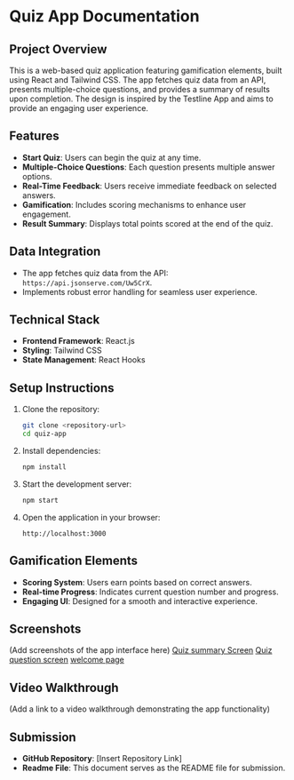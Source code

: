 # Quiz App Documentation

## Project Overview
This is a web-based quiz application featuring gamification elements, built using React and Tailwind CSS. The app fetches quiz data from an API, presents multiple-choice questions, and provides a summary of results upon completion. The design is inspired by the Testline App and aims to provide an engaging user experience.

## Features
- **Start Quiz**: Users can begin the quiz at any time.
- **Multiple-Choice Questions**: Each question presents multiple answer options.
- **Real-Time Feedback**: Users receive immediate feedback on selected answers.
- **Gamification**: Includes scoring mechanisms to enhance user engagement.
- **Result Summary**: Displays total points scored at the end of the quiz.

## Data Integration
- The app fetches quiz data from the API: `https://api.jsonserve.com/Uw5CrX`.
- Implements robust error handling for seamless user experience.

## Technical Stack
- **Frontend Framework**: React.js
- **Styling**: Tailwind CSS
- **State Management**: React Hooks

## Setup Instructions
1. Clone the repository:
   ```bash
   git clone <repository-url>
   cd quiz-app
   ```
2. Install dependencies:
   ```bash
   npm install
   ```
3. Start the development server:
   ```bash
   npm start
   ```
4. Open the application in your browser:
   ```
   http://localhost:3000
   ```

## Gamification Elements
- **Scoring System**: Users earn points based on correct answers.
- **Real-time Progress**: Indicates current question number and progress.
- **Engaging UI**: Designed for a smooth and interactive experience.

## Screenshots
(Add screenshots of the app interface here)
[Quiz summary Screen](assests/summary.png)
[Quiz question screen](assests/quizquestion.png)
[welcome page](assests/welcome.png)


## Video Walkthrough
(Add a link to a video walkthrough demonstrating the app functionality)

## Submission
- **GitHub Repository**: [Insert Repository Link]
- **Readme File**: This document serves as the README file for submission.

